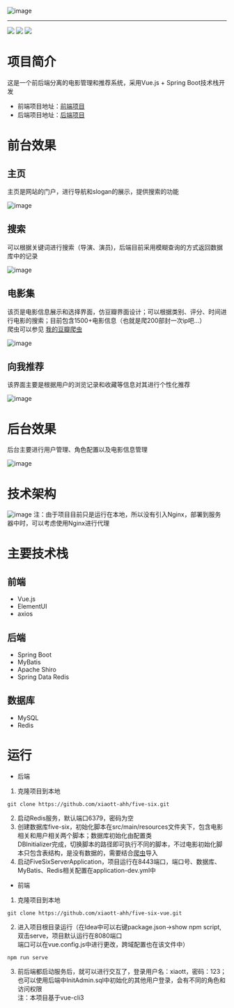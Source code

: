 ![image](https://img-blog.csdnimg.cn/20201108174935393.png#pic_center)
***
![](https://img.shields.io/badge/framework-Spring-green.svg)  ![](https://img.shields.io/badge/licsense-MIT-orange.svg) ![](https://img.shields.io/badge/release-v1.0.0-blue.svg)
# 项目简介
这是一个前后端分离的电影管理和推荐系统，采用Vue.js + Spring Boot技术栈开发
- 前端项目地址：[前端项目](https://github.com/xiaott-ahh/five-six-vue)
- 后端项目地址：[后端项目](https://github.com/xiaott-ahh/five-six)
# 前台效果
## 主页
主页是网站的门户，进行导航和slogan的展示，提供搜索的功能

![image](https://img-blog.csdnimg.cn/20201108180012940.gif#pic_center)
## 搜索
可以根据关键词进行搜索（导演、演员)，后端目前采用模糊查询的方式返回数据库中的记录

![image](https://img-blog.csdnimg.cn/20201108180440677.gif#pic_center)
## 电影集
该页是电影信息展示和选择界面，仿豆瓣界面设计；可以根据类别、评分、时间进行电影的搜索；目前包含1500+电影信息（也就是爬200部封一次ip吧...）  
爬虫可以参见 [我的豆瓣爬虫](https://github.com/xiaott-ahh/scrapy-douban)

![image](https://img-blog.csdnimg.cn/2020110818093119.gif#pic_center)

## 向我推荐
该界面主要是根据用户的浏览记录和收藏等信息对其进行个性化推荐

![image](https://img-blog.csdnimg.cn/20201108084049948.gif#pic_center)

# 后台效果
后台主要进行用户管理、角色配置以及电影信息管理

![image](https://img-blog.csdnimg.cn/20201108084153284.gif#pic_center)
# 技术架构
![image](https://img-blog.csdnimg.cn/20201108093528383.jpg?x-oss-process=image/watermark,type_ZmFuZ3poZW5naGVpdGk,shadow_10,text_aHR0cHM6Ly9ibG9nLmNzZG4ubmV0L3dlaXhpbl80NDY5Mjc5MQ==,size_16,color_FFFFFF,t_70#pic_center)
注：由于项目目前只是运行在本地，所以没有引入Nginx，部署到服务器中时，可以考虑使用Nginx进行代理
# 主要技术栈
## 前端
- Vue.js
- ElementUI
- axios
## 后端
- Spring Boot
- MyBatis
- Apache Shiro
- Spring Data Redis
## 数据库
- MySQL
- Redis

# 运行
- 后端
1. 克隆项目到本地
```
git clone https://github.com/xiaott-ahh/five-six.git
```
2. 启动Redis服务，默认端口6379，密码为空
3. 创建数据库five-six，初始化脚本在src/main/resources文件夹下，包含电影相关和用户相关两个脚本；数据库初始化由配置类  
DBInitializer完成，切换脚本的路径即可执行不同的脚本，不过电影初始化脚本只包含表结构，是没有数据的，需要结合[爬虫](https://github.com/xiaott-ahh/scrapy-douban)导入
4. 启动FiveSixServerApplication，项目运行在8443端口，端口号、数据库、MyBatis、Redis相关配置在application-dev.yml中
- 前端
1. 克隆项目到本地
```
git clone https://github.com/xiaott-ahh/five-six-vue.git
```
2. 进入项目根目录运行（在Idea中可以右键package.json->show npm script,双击serve，项目默认运行在8080端口  
端口可以在vue.config.js中进行更改，跨域配置也在该文件中）
```
npm run serve
```
3. 前后端都启动服务后，就可以进行交互了，登录用户名：xiaott，密码：123；也可以使用后端中InitAdmin.sql中初始化的其他用户登录，会有不同的角色和访问权限  
注：本项目基于vue-cli3

